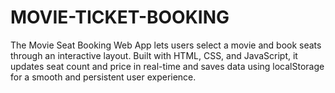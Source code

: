 # MOVIE-TICKET-BOOKING
The Movie Seat Booking Web App lets users select a movie and book seats through an interactive layout. Built with HTML, CSS, and JavaScript, it updates seat count and price in real-time and saves data using localStorage for a smooth and persistent user experience.
